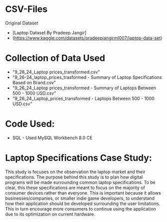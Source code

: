 # CSV-Files
Original Dataset
- [Laptop Dataset By Pradeep Jangir]
- (https://www.kaggle.com/datasets/pradeepjangirml007/laptop-data-set)

# Collection of Data Used
- "9_26_24_Laptop prices_transformed.csv" 
- "9_26-24_laptop_prices_trasformed - Summary of Laptop Specifications Based on Brand.csv"
- "9_26_24_Laptop prices_transformed - Summary of Laptops Between 500 - 1000 USD.csv"
- "9_26_24_Laptop_prices_transformed - Laptops Between 500 - 1000 USD.csv"

# Code Used:
- SQL - Used MySQL Workbench 8.0 CE

# Laptop Specifications Case Study:
This study is focuses on the observation the laptop market and their specifications. The purpose behind this study is to plan how digital programs will be made surrounding common laptop specifications. To be clear, this these specifications are meant to focus on the majority of consumer devices rather than everyone. This is important because it allows businesses/companies, or smaller indie game developers, to understand how their application should be developed surrounding the user limitations. This in turn encourage more consumers to continue using the application due to its optimization on current hardware. 
